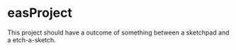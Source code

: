 # easProject
This project should have a outcome of something between a sketchpad and a etch-a-sketch.
